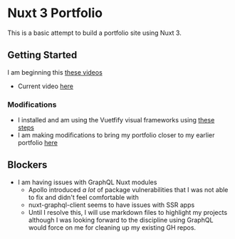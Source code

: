# Nuxt 3 Portfolio 

This is a basic attempt to build a portfolio site using Nuxt 3.  

## Getting Started
I am beginning this [these videos](https://www.youtube.com/watch?v=b6b2yZZNG6Y)

- Current video [here](https://www.youtube.com/watch?v=Vh357OVNSlo)

### Modifications
- I installed and am using the Vuetfify visual frameworks using [these steps](https://vuetifyjs.com/en/getting-started/installation/#manual-setup)
- I am making modifications to bring my portfolio closer to my earlier portfolio [here](https://supermanzer.github.io)

## Blockers
- I am having issues with GraphQL Nuxt modules
    - Apollo introduced _a lot_ of package vulnerabilities that I was not able to fix and didn't feel comfortable with
    - nuxt-graphql-client seems to have issues with SSR apps
    - Until I resolve this, I will use markdown files to highlight my projects although I was looking forward to the discipline using GraphQL would force on me for cleaning up my existing GH repos.




